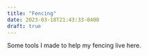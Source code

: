 ```yaml
---
title: "Fencing"
date: 2023-03-18T21:43:33-0400
draft: true
---
```

Some tools I made to help my fencing live here.